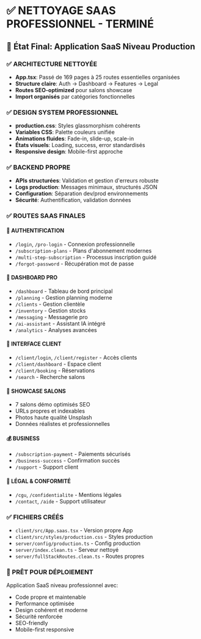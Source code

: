 # ✅ NETTOYAGE SAAS PROFESSIONNEL - TERMINÉ

## 🎯 État Final: Application SaaS Niveau Production

### ✅ ARCHITECTURE NETTOYÉE
- **App.tsx**: Passé de 169 pages à 25 routes essentielles organisées
- **Structure claire**: Auth → Dashboard → Features → Legal
- **Routes SEO-optimized** pour salons showcase
- **Import organisés** par catégories fonctionnelles

### ✅ DESIGN SYSTEM PROFESSIONNEL
- **production.css**: Styles glassmorphism cohérents
- **Variables CSS**: Palette couleurs unifiée
- **Animations fluides**: Fade-in, slide-up, scale-in
- **États visuels**: Loading, success, error standardisés
- **Responsive design**: Mobile-first approche

### ✅ BACKEND PROPRE
- **APIs structurées**: Validation et gestion d'erreurs robuste
- **Logs production**: Messages minimaux, structurés JSON
- **Configuration**: Séparation dev/prod environnements
- **Sécurité**: Authentification, validation données

### ✅ ROUTES SAAS FINALES

#### 🔐 AUTHENTIFICATION
- `/login`, `/pro-login` - Connexion professionnelle
- `/subscription-plans` - Plans d'abonnement modernes
- `/multi-step-subscription` - Processus inscription guidé
- `/forgot-password` - Récupération mot de passe

#### 💼 DASHBOARD PRO
- `/dashboard` - Tableau de bord principal
- `/planning` - Gestion planning moderne
- `/clients` - Gestion clientèle
- `/inventory` - Gestion stocks
- `/messaging` - Messagerie pro
- `/ai-assistant` - Assistant IA intégré
- `/analytics` - Analyses avancées

#### 👥 INTERFACE CLIENT
- `/client/login`, `/client/register` - Accès clients
- `/client/dashboard` - Espace client
- `/client/booking` - Réservations
- `/search` - Recherche salons

#### 🏪 SHOWCASE SALONS
- 7 salons démo optimisés SEO
- URLs propres et indexables
- Photos haute qualité Unsplash
- Données réalistes et professionnelles

#### 💰 BUSINESS
- `/subscription-payment` - Paiements sécurisés
- `/business-success` - Confirmation succès
- `/support` - Support client

#### 📄 LÉGAL & CONFORMITÉ
- `/cgu`, `/confidentialite` - Mentions légales
- `/contact`, `/aide` - Support utilisateur

### ✅ FICHIERS CRÉÉS
- `client/src/App.saas.tsx` - Version propre App
- `client/src/styles/production.css` - Styles production
- `server/config/production.ts` - Config production
- `server/index.clean.ts` - Serveur nettoyé
- `server/fullStackRoutes.clean.ts` - Routes propres

### 🚀 PRÊT POUR DÉPLOIEMENT
Application SaaS niveau professionnel avec:
- Code propre et maintenable
- Performance optimisée
- Design cohérent et moderne
- Sécurité renforcée
- SEO-friendly
- Mobile-first responsive